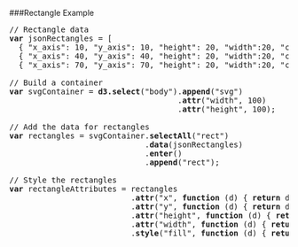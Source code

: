 ###Rectangle Example
<pre>
// Rectangle data
<b>var</b> jsonRectangles = [
  { "x_axis": 10, "y_axis": 10, "height": 20, "width":20, "color" : "green" },
  { "x_axis": 40, "y_axis": 40, "height": 20, "width":20, "color" : "purple" },
  { "x_axis": 70, "y_axis": 70, "height": 20, "width":20, "color" : "red" }];

// Build a container
<b>var</b> svgContainer = <b>d3.select</b>("body").<b>append</b>("svg")
                                    .<b>attr</b>("width", 100)
                                    .<b>attr</b>("height", 100);

// Add the data for rectangles
<b>var</b> rectangles = svgContainer.<b>selectAll</b>("rect")
                             .<b>data</b>(jsonRectangles)
                             .<b>enter</b>()
                             .<b>append</b>("rect");

// Style the rectangles
<b>var</b> rectangleAttributes = rectangles
                          .<b>attr</b>("x", <b>function</b> (d) { <b>return</b> d.x_axis; })
                          .<b>attr</b>("y", <b>function</b> (d) { <b>return</b> d.y_axis; })
                          .<b>attr</b>("height", <b>function</b> (d) { <b>return</b> d.height; })
                          .<b>attr</b>("width", <b>function</b> (d) { <b>return</b> d.width; })
                          .<b>style</b>("fill", <b>function</b> (d) { <b>return</b> d.color; });
</pre>

